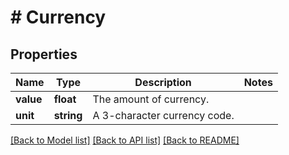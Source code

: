 # # Currency

## Properties

Name | Type | Description | Notes
------------ | ------------- | ------------- | -------------
**value** | **float** | The amount of currency. |
**unit** | **string** | A 3-character currency code. |

[[Back to Model list]](../../README.md#models) [[Back to API list]](../../README.md#endpoints) [[Back to README]](../../README.md)
